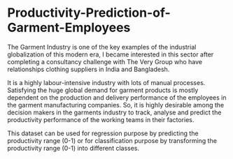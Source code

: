 # Productivity-Prediction-of-Garment-Employees

The Garment Industry is one of the key examples of the industrial globalization of this modern era, I became interested in this sector after completing a consultancy challenge with The Very Group who have relationships clothing suppliers in India and Bangladesh. 

It is a highly labour-intensive industry with lots of manual processes. Satisfying the huge global demand for garment products is mostly dependent on the production and delivery performance of the employees in the garment manufacturing companies. So, it is highly desirable among the decision makers in the garments industry to track, analyse and predict the productivity performance of the working teams in their factories. 

This dataset can be used for regression purpose by predicting the productivity range (0-1) or for classification purpose by transforming the productivity range (0-1) into different classes.
